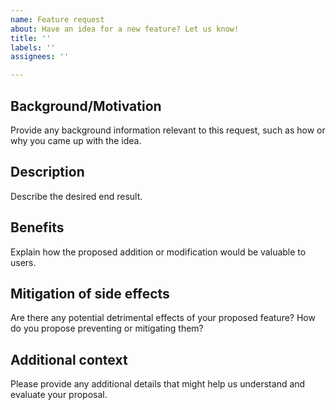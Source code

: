 ```yaml
---
name: Feature request
about: Have an idea for a new feature? Let us know!
title: ''
labels: ''
assignees: ''

---
```


## Background/Motivation
Provide any background information relevant to this request, such as how or why you came up with the idea.

## Description
Describe the desired end result.

## Benefits
Explain how the proposed addition or modification would be valuable to users.

## Mitigation of side effects
Are there any potential detrimental effects of your proposed feature? How do you propose preventing or mitigating them?

## Additional context
Please provide any additional details that might help us understand and evaluate your proposal.
